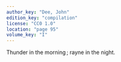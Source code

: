 ```yaml
---
author_key: "Dee, John"
edition_key: "compilation"
license: "CC0 1.0"
location: "page 95"
volume_key: "I"
---
```

Thunder in the morning ; rayne in the night.
